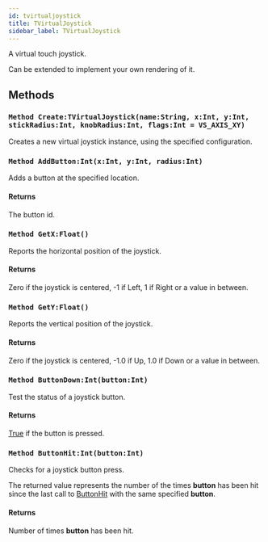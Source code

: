 ```yaml
---
id: tvirtualjoystick
title: TVirtualJoystick
sidebar_label: TVirtualJoystick
---
```


A virtual touch joystick.


Can be extended to implement your own rendering of it.


## Methods

### `Method Create:TVirtualJoystick(name:String, x:Int, y:Int, stickRadius:Int, knobRadius:Int, flags:Int = VS_AXIS_XY)`

Creates a new virtual joystick instance, using the specified configuration.


### `Method AddButton:Int(x:Int, y:Int, radius:Int)`

Adds a button at the specified location.

#### Returns
The button id.



### `Method GetX:Float()`

Reports the horizontal position of the joystick.

#### Returns
Zero if the joystick is centered, -1 if Left, 1 if Right or a value in between.



### `Method GetY:Float()`

Reports the vertical position of the joystick.

#### Returns
Zero if the joystick is centered, -1.0 if Up, 1.0 if Down or a value in between.



### `Method ButtonDown:Int(button:Int)`

Test the status of a joystick button.

#### Returns
[True](../../../brl/brl.blitz/#true) if the button is pressed.



### `Method ButtonHit:Int(button:Int)`

Checks for a joystick button press.

The returned value represents the number of the times <b>button</b> has been hit since the last call to [ButtonHit](../../../sdl/sdl.virtualjoystick/tvirtualjoystick/#method-buttonhit-int-button-int) with the same specified <b>button</b>.


#### Returns
Number of times <b>button</b> has been hit.



